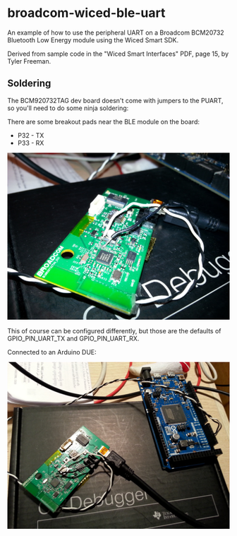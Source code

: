 broadcom-wiced-ble-uart
=======================

An example of how to use the peripheral UART on a Broadcom BCM20732 Bluetooth Low Energy module using the Wiced Smart SDK. 

Derived from sample code in the "Wiced Smart Interfaces" PDF, page 15, by Tyler Freeman.


Soldering
-------------

The BCM920732TAG dev board doesn't come with jumpers to the PUART, so you'll need to do some ninja soldering:

There are some breakout pads near the BLE module on the board: 

* P32 - TX
* P33 - RX

![Photo](soldering-example.jpg)

This of course can be configured differently, but those are the defaults of GPIO_PIN_UART_TX and GPIO_PIN_UART_RX.

Connected to an Arduino DUE:

![Photo](soldering-Arduino.jpg)